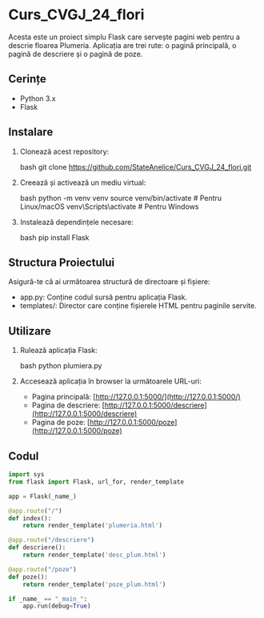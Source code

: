 # Curs_CVGJ_24_flori
Acesta este un proiect simplu Flask care servește pagini web pentru a descrie floarea Plumeria. Aplicația are trei rute: o pagină principală, o pagină de descriere și o pagină de poze.

## Cerințe

- Python 3.x
- Flask

## Instalare

1. Clonează acest repository:

    bash
    git clone https://github.com/StateAnelice/Curs_CVGJ_24_flori.git
    

2. Creează și activează un mediu virtual:

    bash
    python -m venv venv
    source venv/bin/activate   # Pentru Linux/macOS
    venv\Scripts\activate      # Pentru Windows
    

3. Instalează dependințele necesare:

    bash
    pip install Flask
    

## Structura Proiectului

Asigură-te că ai următoarea structură de directoare și fișiere:


- app.py: Conține codul sursă pentru aplicația Flask.
- templates/: Director care conține fișierele HTML pentru paginile servite.

## Utilizare

1. Rulează aplicația Flask:

    bash
    python plumiera.py
    

2. Accesează aplicația în browser la următoarele URL-uri:

    - Pagina principală: [http://127.0.0.1:5000/](http://127.0.0.1:5000/)
    - Pagina de descriere: [http://127.0.0.1:5000/descriere](http://127.0.0.1:5000/descriere)
    - Pagina de poze: [http://127.0.0.1:5000/poze](http://127.0.0.1:5000/poze)

## Codul

```python
import sys
from flask import Flask, url_for, render_template

app = Flask(_name_)

@app.route("/")
def index():
    return render_template('plumeria.html')

@app.route("/descriere")
def descriere():
    return render_template('desc_plum.html')

@app.route("/poze")
def poze():
    return render_template('poze_plum.html')

if _name_ == "_main_":
    app.run(debug=True)